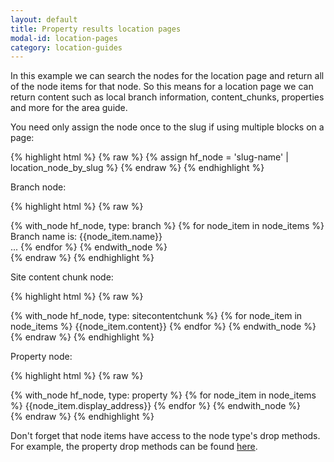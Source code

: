```yaml
---
layout: default
title: Property results location pages
modal-id: location-pages
category: location-guides
---
```

In this example we can search the nodes for the location page and return all of the node items for that node. So this means for a location page we can return content such as local branch information, content_chunks, properties and more for the area guide. 

You need only assign the node once to the slug if using multiple blocks on a page:

{% highlight html %}
{% raw %}
{% assign hf_node = 'slug-name' | location_node_by_slug %}
{% endraw %}
{% endhighlight %}

Branch node:

{% highlight html %}
{% raw %}
<div class="node">
 {% with_node hf_node, type: branch %}
  {% for node_item in node_items %}
   Branch name is: {{node_item.name}}</br>
   ...
  {% endfor %}
 {% endwith_node %}
</div>
{% endraw %}
{% endhighlight %}

Site content chunk node:

{% highlight html %}
{% raw %}
<div class="node">
 {% with_node hf_node, type: sitecontentchunk %}
  {% for node_item in node_items %}
   {{node_item.content}}
  {% endfor %}
 {% endwith_node %}
</div>
{% endraw %}
{% endhighlight %}

Property node:

{% highlight html %}
{% raw %}
<div class="node">
 {% with_node hf_node, type: property %}
  {% for node_item in node_items %}
   {{node_item.display_address}}
  {% endfor %}
 {% endwith_node %}
</div>
{% endraw %}
{% endhighlight %}

Don't forget that node items have access to the node type's drop methods. For example, the property drop methods can be found [here](/drops/#property-drop).


